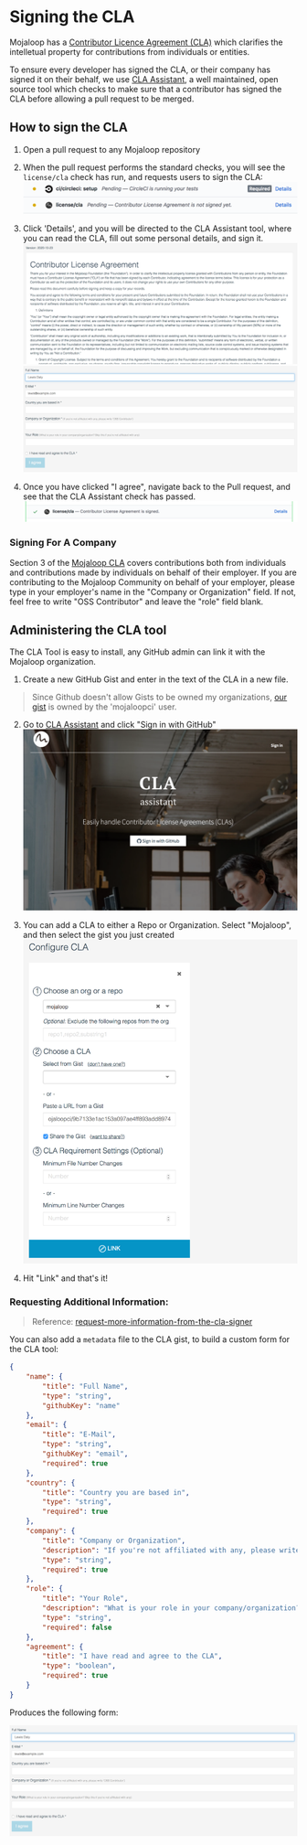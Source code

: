 # Signing the CLA

Mojaloop has a [Contributor Licence Agreement (CLA)](https://github.com/mojaloop/mojaloop/blob/master/CONTRIBUTOR_LICENSE_AGREEMENT.md) which clarifies the intelletual property for contributions from individuals or entities.

To ensure every developer has signed the CLA, or their company has signed it on their behalf, we use [CLA Assistant](https://cla-assistant.io/), a well maintained, open source tool which checks to make sure that a contributor has signed the CLA before allowing a pull request to be merged.

## How to sign the CLA

1. Open a pull request to any Mojaloop repository
2. When the pull request performs the standard checks, you will see the `license/cla` check has run, and requests users to sign the CLA:
![](./images/cla/cla_1.png)


3. Click 'Details', and you will be directed to the CLA Assistant tool, where you can read the CLA, fill out some personal details, and sign it.
![](./images/cla/cla_2_1.png)
![](./images/cla/cla_2_2.png)

4. Once you have clicked "I agree", navigate back to the Pull request, and see that the CLA Assistant check has passed.
![](./images/cla/cla_3.png)


### Signing For A Company

Section 3 of the [Mojaloop CLA](https://github.com/mojaloop/mojaloop/blob/master/CONTRIBUTOR_LICENSE_AGREEMENT.md) covers contributions both from individuals and contributions made by individuals on behalf of their employer. If you are contributing to the Mojaloop Community on behalf of your employer, please type in your employer's name in the "Company or Organization" field. If not, feel free to write "OSS Contributor" and leave the "role" field blank.


## Administering the CLA tool

The CLA Tool is easy to install, any GitHub admin can link it with the Mojaloop organization.

1. Create a new GitHub Gist and enter in the text of the CLA in a new file.
> Since Github doesn't allow Gists to be owned my organizations, [our gist](https://gist.github.com/mojaloopci/9b7133e1ac153a097ae4ff893add8974) is owned by the 'mojaloopci' user.

2. Go to [CLA Assistant](https://cla-assistant.io/) and click "Sign in with GitHub"
![](./images/cla/admin_sign_in.png)

3. You can add a CLA to either a Repo or Organization. Select "Mojaloop", and then select the gist you just created
![](./images/cla/admin_configure.png)

4. Hit "Link" and that's it!


### Requesting Additional Information:

> Reference: [request-more-information-from-the-cla-signer](https://github.com/cla-assistant/cla-assistant#request-more-information-from-the-cla-signer)

You can also add a `metadata` file to the CLA gist, to build a custom form for the CLA tool:

```json
{
    "name": {
        "title": "Full Name",
        "type": "string",
        "githubKey": "name"
    },
    "email": {
        "title": "E-Mail",
        "type": "string",
        "githubKey": "email",
        "required": true
    },
    "country": {
        "title": "Country you are based in",
        "type": "string",
        "required": true
    },
    "company": {
        "title": "Company or Organization",
        "description": "If you're not affiliated with any, please write 'OSS Contributor'",
        "type": "string",
        "required": true
    },
    "role": {
        "title": "Your Role",
        "description": "What is your role in your company/organization? Skip this if you're not affiliated with any",
        "type": "string",
        "required": false
    },
    "agreement": {
        "title": "I have read and agree to the CLA",
        "type": "boolean",
        "required": true
    }
}
```

Produces the following form:

![](./images/cla/cla_2_2.png)

